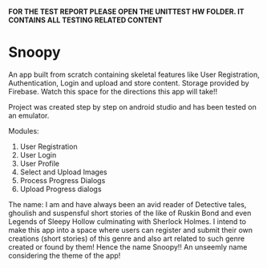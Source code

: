 **FOR THE TEST REPORT PLEASE OPEN THE UNITTEST HW FOLDER. IT CONTAINS ALL TESTING RELATED CONTENT**

# Snoopy
An app built from scratch containing skeletal features like User Registration, Authentication, Login and upload and store content. Storage provided by Firebase. Watch this space for the directions this app will take!!

Project was created step by step on android studio and has been tested on an emulator. 

Modules:

1) User Registration
2) User Login
3) User Profile
4) Select and Upload Images
5) Process Progress Dialogs 
6) Upload Progress dialogs

The name: 
I am and have always been an avid reader of Detective tales, ghoulish and suspensful short stories of the like of Ruskin Bond and even Legends of Sleepy Hollow culminating with Sherlock Holmes. I intend to make this app into a space where users can register and submit their own creations (short stories) of this genre and also art related to such genre created or found by them! Hence the name Snoopy!! An unseemly name considering the theme of the app!
